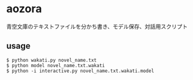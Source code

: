 # aozora

青空文庫のテキストファイルを分かち書き、モデル保存、対話用スクリプト

## usage 
`$ python wakati.py novel_name.txt`  
`$ python model novel_name.txt.wakati`  
`$ python -i interactive.py novel_name.txt.wakati.model`


